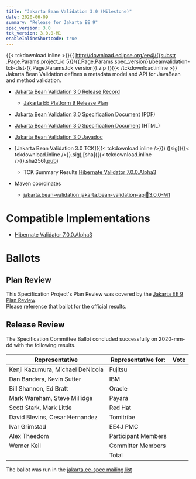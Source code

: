 ```yaml
---
title: "Jakarta Bean Validation 3.0 (Milestone)"
date: 2020-06-09
summary: "Release for Jakarta EE 9"
spec_version: 3.0
tck_version: 3.0.0-M1
enableInlineShortcode: true
---
```

{{< tckdownload.inline >}}{{ http://download.eclipse.org/ee4j/{{substr .Page.Params.project_id 5}}/{{.Page.Params.spec_version}}/beanvalidation-tck-dist-{{.Page.Params.tck_version}}.zip }}{{< /tckdownload.inline >}}
Jakarta Bean Validation defines a metadata model and API for JavaBean and method validation.

* [Jakarta Bean Validation 3.0 Release Record](https://projects.eclipse.org/projects/ee4j.bean-validation/releases/3.0)
  * [Jakarta EE Platform 9 Release Plan](https://eclipse-ee4j.github.io/jakartaee-platform/jakartaee9/JakartaEE9ReleasePlan)
* [Jakarta Bean Validation 3.0 Specification Document](./bean-validation-specification-3.0.0-M1.pdf) (PDF)
* [Jakarta Bean Validation 3.0 Specification Document](./bean-validation-specification-3.0.0-M1.html) (HTML)
* [Jakarta Bean Validation 3.0 Javadoc](./apidocs)
* [Jakarta Bean Validation 3.0 TCK]({{< tckdownload.inline />}})
([sig]({{< tckdownload.inline />}}.sig),[sha]({{< tckdownload.inline />}}.sha256),[pub](https://github.com/jakartaee/specification-committee/blob/master/jakartaee-spec-committee.pub))
  * TCK Summary Results [Hibernate Validator 7.0.0.Alpha3](./TCK-summary.html)

* Maven coordinates
  * [jakarta.bean-validation:jakarta.bean-validation-api:jar:3.0.0-M1](https://repo1.maven.org/maven2/jakarta/validation/jakarta.validation-api/3.0.0-M1/jakarta.validation-api-3.0.0-M1.jar)


# Compatible Implementations

* [Hibernate Validator 7.0.0.Alpha3](https://hibernate.org/validator/releases/7.0/)

# Ballots

## Plan Review

[//]: # (For Jakarta EE 9, the Platform Plan Review covered 95% of the Specification Projects.  For those Projects, just use the following statement in this Plan Review section:)

This Specification Project's Plan Review was covered by the [Jakarta EE 9 Plan Review](https://jakarta.ee/specifications/platform/9/).  
Please reference that ballot for the official results.

[//]: # (If your Project was required to do a standalone Plan Review...  You'll need to perform an official Plan Review ballot and record the results here.)

## Release Review

The Specification Committee Ballot concluded successfully on 2020-mm-dd with the following results.

| Representative                                 | Representative for: | Vote |
|------------------------------------------------|---------------------|------|
| Kenji Kazumura, Michael DeNicola               | Fujitsu             |      |
| Dan Bandera, Kevin Sutter                      | IBM                 |      |
| Bill Shannon, Ed Bratt                         | Oracle              |      |
| Mark Wareham, Steve Millidge                   | Payara              |      |
| Scott Stark, Mark Little                       | Red Hat             |      |
| David Blevins, Cesar Hernandez                 | Tomitribe           |      |
| Ivar Grimstad                                  | EE4J PMC            |      |
| Alex Theedom                                   | Participant Members |      |
| Werner Keil                                    | Committer Members   |      |
|                                                | Total               |      |

The ballot was run in the [jakarta.ee-spec mailing list]()
